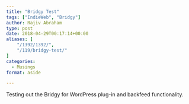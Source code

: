 ```yaml
---
title: "Bridgy Test"
tags: ["IndieWeb", "Bridgy"]
author: Rajiv Abraham
type: post
date: 2018-04-29T00:17:14+00:00
aliases: [
    "/1392/1392/",
    "/119/bridgy-test/"
]
categories:
  - Musings
format: aside

---
```

Testing out the Bridgy for WordPress plug-in and backfeed functionality.